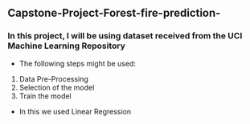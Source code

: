 ## Capstone-Project-Forest-fire-prediction-
### In this project, I will be using dataset received from the UCI Machine Learning Repository 
- The following steps might be used:
1. Data Pre-Processing
2. Selection of the model 
3. Train the model
- In this we used Linear Regression





